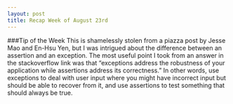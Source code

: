 ```yaml
---
layout: post
title: Recap Week of August 23rd
---
```


###Tip of the Week
This is shamelessly stolen from a piazza post by Jesse Mao and En-Hsu Yen, but I was intrigued about the difference between an assertion and an exception. The most useful point I took from an answer in the stackoverflow link was that “exceptions address the robustness of your application while assertions address its correctness.” In other words, use exceptions to deal with user input where you might have incorrect input but should be able to recover from it, and use assertions to test something that should always be true. 
